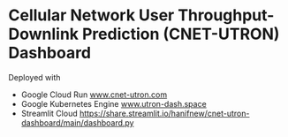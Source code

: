 # Cellular Network User Throughput-Downlink Prediction (CNET-UTRON) Dashboard

Deployed with 

* Google Cloud Run www.cnet-utron.com
* Google Kubernetes Engine www.utron-dash.space
* Streamlit Cloud https://share.streamlit.io/hanifnew/cnet-utron-dashboard/main/dashboard.py

